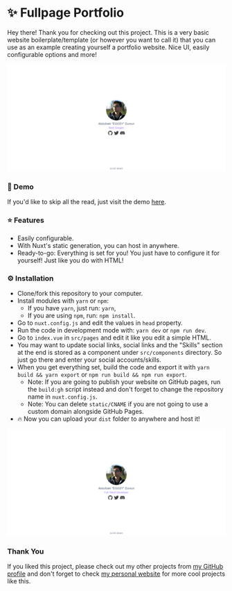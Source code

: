 # ✨ Fullpage Portfolio

Hey there! Thank you for checking out this project. This is a very basic website boilerplate/template (or however you want to call it) that you can use as an example creating yourself a portfolio website. Nice UI, easily configurable options and more!

![first-page](./images/first-page.png)

### 🔧 Demo

If you'd like to skip all the read, just visit the demo [here](https://eggsy.js.org).

### ⭐ Features

- Easily configurable.
- With Nuxt's static generation, you can host in anywhere.
- Ready-to-go: Everything is set for you! You just have to configure it for yourself! Just like you do with HTML!

### ⚙ Installation

- Clone/fork this repository to your computer.
- Install modules with `yarn` or `npm`:
    - If you have `yarn`, just run: `yarn`,
    - If you are using `npm`, run: `npm install`.
- Go to `nuxt.config.js` and edit the values in `head` property.
- Run the code in development mode with: `yarn dev` or `npm run dev`.
- Go to `index.vue` in `src/pages` and edit it like you edit a simple HTML.
- You may want to update social links, social links and the "Skills" section at the end is stored as a component under `src/components` directory. So just go there and enter your social accounts/skills.
- When you get everything set, build the code and export it with `yarn build && yarn export` or `npm run build && npm run export`.
    - Note: If you are going to publish your website on GitHub pages, run the `build:gh` script instead and don't forget to change the repository name in `nuxt.config.js`.
    - Note: You can delete `static/CNAME` if you are not going to use a custom domain alongside GitHub Pages.
- 🔥 Now you can upload your `dist` folder to anywhere and host it!

![demo-gif](./images/demo.gif)

### Thank You

If you liked this project, please check out my other projects from [my GitHub profile](https://github.com/eggsywashere) and don't forget to check [my personal website](https://eggsy.xyz) for more cool projects like this.

